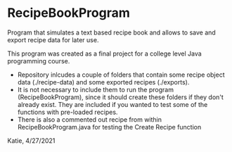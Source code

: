 # RecipeBookProgram
Program that simulates a text based recipe book and allows to save and export recipe data for later use.

This program was created as a final project for a college level Java programming course.

* Repository inlcudes a couple of folders that contain some recipe object data (./recipe-data) and some exported recipes (./exports).
* It is not necessary to include them to run the program (RecipeBookProgram), since it should create these folders if they don't already exist.  They are included if you wanted to test some of the functions with pre-loaded recipes.
* There is also a commented out recipe from within RecipeBookProgram.java for testing the Create Recipe function

Katie, 4/27/2021
